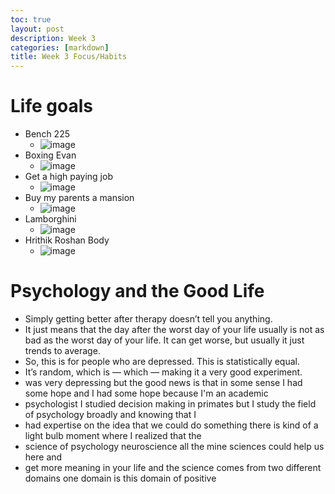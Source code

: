 ```yaml
---
toc: true
layout: post
description: Week 3
categories: [markdown]
title: Week 3 Focus/Habits
---
```


# Life goals
- Bench 225
  - ![image](https://user-images.githubusercontent.com/72475804/189558325-ea7a3858-c8cd-46c8-b9de-ee04fb0929d0.png)
- Boxing Evan
  - ![image](https://user-images.githubusercontent.com/72475804/189558351-dcb03657-799a-4b0c-ad1c-bd128160e5c4.png)
- Get a high paying job
  - ![image](https://user-images.githubusercontent.com/72475804/189558197-e7f50a9f-b02c-46fd-9523-5206dd7290ae.png)
- Buy my parents a mansion
  - ![image](https://user-images.githubusercontent.com/72475804/189558228-67045fa7-da85-4a15-bff2-9a3a520fd90a.png)
- Lamborghini
  - ![image](https://user-images.githubusercontent.com/72475804/189558263-99226041-932b-4a1a-a658-a84f5f1d2b72.png)
- Hrithik Roshan Body
  - ![image](https://user-images.githubusercontent.com/72475804/189558167-cfff9680-57c0-4284-b4d7-8b9395dd1b1a.png)



# Psychology and the Good Life
- Simply getting better after therapy doesn’t tell you anything. 
- It just means that the day after the worst day of your life usually is not as bad as the worst day of your life. It can get worse, but usually it just trends to average.
- So, this is for people who are depressed. This is statistically equal.
- It’s random, which is — which — making it a very good experiment. 
- was very depressing but the good news is that in some sense I had some hope and I had some hope because I'm an academic
- psychologist I studied decision making in primates but I study the field of psychology broadly and knowing that I
- had expertise on the idea that we could do something there is kind of a light bulb moment where I realized that the
- science of psychology neuroscience all the mine sciences could help us here and
- get more meaning in your life and the science comes from two different domains one domain is this domain of positive
